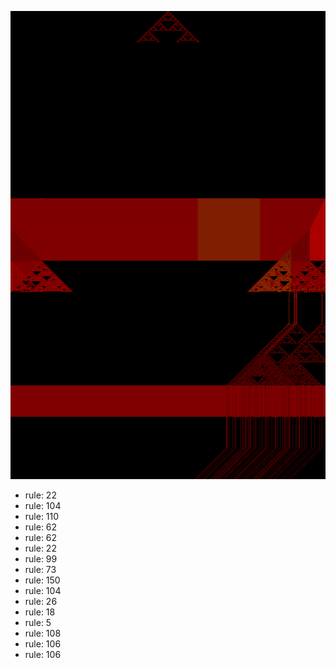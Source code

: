 ![photo](./output.png) 
 * rule: 22
* rule: 104
* rule: 110
* rule: 62
* rule: 62
* rule: 22
* rule: 99
* rule: 73
* rule: 150
* rule: 104
* rule: 26
* rule: 18
* rule: 5
* rule: 108
* rule: 106
* rule: 106
